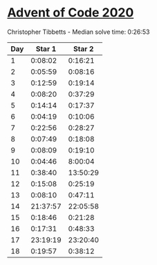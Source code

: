 # [Advent of Code 2020](https://adventofcode.com/2020)

Christopher Tibbetts - Median solve time: 0:26:53

| Day | Star 1 | Star 2 |
| --- | --- | --- |
| 1 | 0:08:02 | 0:16:21 |
| 2 | 0:05:59 | 0:08:16 |
| 3 | 0:12:59 | 0:19:14 |
| 4 | 0:08:20 | 0:37:29 |
| 5 | 0:14:14 | 0:17:37 |
| 6 | 0:04:19 | 0:10:06 |
| 7 | 0:22:56 | 0:28:27 |
| 8 | 0:07:49 | 0:18:08 |
| 9 | 0:08:09 | 0:19:10 |
| 10 | 0:04:46 | 8:00:04 |
| 11 | 0:38:40 | 13:50:29 |
| 12 | 0:15:08 | 0:25:19 |
| 13 | 0:08:10 | 0:47:11 |
| 14 | 21:37:57 | 22:05:58 |
| 15 | 0:18:46 | 0:21:28 |
| 16 | 0:17:31 | 0:48:33 |
| 17 | 23:19:19 | 23:20:40 |
| 18 | 0:19:57 | 0:38:12 |
